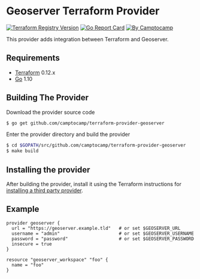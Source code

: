 Geoserver Terraform Provider
============================

[![Terraform Registry Version](https://img.shields.io/badge/dynamic/json?color=blue&label=registry&query=%24.version&url=https%3A%2F%2Fregistry.terraform.io%2Fv1%2Fproviders%2Fcamptocamp%geoserver)](https://registry.terraform.io/providers/camptocamp/geoserver)
[![Go Report Card](https://goreportcard.com/badge/github.com/camptocamp/terraform-provider-geoserver)](https://goreportcard.com/report/github.com/camptocamp/terraform-provider-geoserver)
[![By Camptocamp](https://img.shields.io/badge/by-camptocamp-fb7047.svg)](http://www.camptocamp.com)

This provider adds integration between Terraform and Geoserver.

Requirements
------------

-	[Terraform](https://www.terraform.io/downloads.html) 0.12.x
-	[Go](https://golang.org/doc/install) 1.10


Building The Provider
---------------------

Download the provider source code

```sh
$ go get github.com/camptocamp/terraform-provider-geoserver
```

Enter the provider directory and build the provider

```sh
$ cd $GOPATH/src/github.com/camptocamp/terraform-provider-geoserver
$ make build
```

Installing the provider
-----------------------

After building the provider, install it using the Terraform instructions for [installing a third party provider](https://www.terraform.io/docs/configuration/providers.html#third-party-plugins).

Example
----------------------

```hcl
provider geoserver {
  url = "https://geoserver.example.tld"   # or set $GEOSERVER_URL
  username = "admin"                      # or set $GEOSERVER_USERNAME
  password = "password"                   # or set $GEOSERVER_PASSWORD
  insecure = true
}

resource "geoserver_workspace" "foo" {
  name = "foo"
}
```
